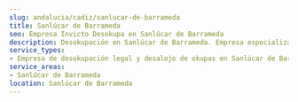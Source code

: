 ```yaml
---
slug: andalucia/cadiz/sanlucar-de-barrameda
title: Sanlúcar de Barrameda
seo: Empresa Invicto Desokupa en Sanlúcar de Barrameda
description: Desokupación en Sanlúcar de Barrameda. Empresa especializada en okupas. Mediación legal y desalojo express. Presupuesto gratuito.
service_types:
- Empresa de desokupación legal y desalojo de okupas en Sanlúcar de Barrameda
service_areas:
- Sanlúcar de Barrameda
location: Sanlúcar de Barrameda
---
```

